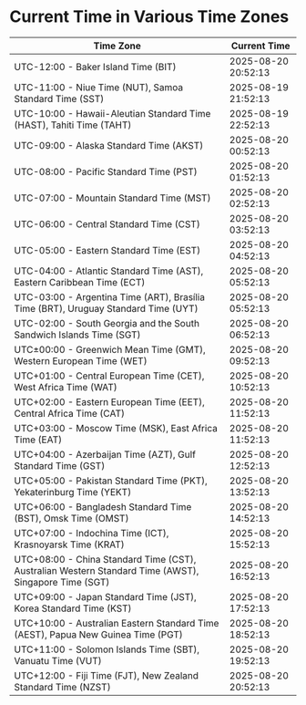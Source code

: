 # Current Time in Various Time Zones

| Time Zone | Current Time |
|-----------|--------------|
| UTC-12:00 - Baker Island Time (BIT) | 2025-08-20 20:52:13 |
| UTC-11:00 - Niue Time (NUT), Samoa Standard Time (SST) | 2025-08-19 21:52:13 |
| UTC-10:00 - Hawaii-Aleutian Standard Time (HAST), Tahiti Time (TAHT) | 2025-08-19 22:52:13 |
| UTC-09:00 - Alaska Standard Time (AKST) | 2025-08-20 00:52:13 |
| UTC-08:00 - Pacific Standard Time (PST) | 2025-08-20 01:52:13 |
| UTC-07:00 - Mountain Standard Time (MST) | 2025-08-20 02:52:13 |
| UTC-06:00 - Central Standard Time (CST) | 2025-08-20 03:52:13 |
| UTC-05:00 - Eastern Standard Time (EST) | 2025-08-20 04:52:13 |
| UTC-04:00 - Atlantic Standard Time (AST), Eastern Caribbean Time (ECT) | 2025-08-20 05:52:13 |
| UTC-03:00 - Argentina Time (ART), Brasília Time (BRT), Uruguay Standard Time (UYT) | 2025-08-20 05:52:13 |
| UTC-02:00 - South Georgia and the South Sandwich Islands Time (SGT) | 2025-08-20 06:52:13 |
| UTC±00:00 - Greenwich Mean Time (GMT), Western European Time (WET) | 2025-08-20 09:52:13 |
| UTC+01:00 - Central European Time (CET), West Africa Time (WAT) | 2025-08-20 10:52:13 |
| UTC+02:00 - Eastern European Time (EET), Central Africa Time (CAT) | 2025-08-20 11:52:13 |
| UTC+03:00 - Moscow Time (MSK), East Africa Time (EAT) | 2025-08-20 11:52:13 |
| UTC+04:00 - Azerbaijan Time (AZT), Gulf Standard Time (GST) | 2025-08-20 12:52:13 |
| UTC+05:00 - Pakistan Standard Time (PKT), Yekaterinburg Time (YEKT) | 2025-08-20 13:52:13 |
| UTC+06:00 - Bangladesh Standard Time (BST), Omsk Time (OMST) | 2025-08-20 14:52:13 |
| UTC+07:00 - Indochina Time (ICT), Krasnoyarsk Time (KRAT) | 2025-08-20 15:52:13 |
| UTC+08:00 - China Standard Time (CST), Australian Western Standard Time (AWST), Singapore Time (SGT) | 2025-08-20 16:52:13 |
| UTC+09:00 - Japan Standard Time (JST), Korea Standard Time (KST) | 2025-08-20 17:52:13 |
| UTC+10:00 - Australian Eastern Standard Time (AEST), Papua New Guinea Time (PGT) | 2025-08-20 18:52:13 |
| UTC+11:00 - Solomon Islands Time (SBT), Vanuatu Time (VUT) | 2025-08-20 19:52:13 |
| UTC+12:00 - Fiji Time (FJT), New Zealand Standard Time (NZST) | 2025-08-20 20:52:13 |
